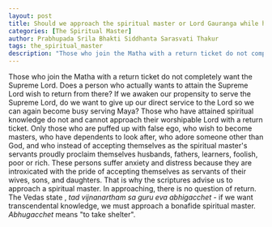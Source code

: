 ```yaml
---
layout: post
title: Should we approach the spiritual master or Lord Gauranga while holding a return ticket?
categories: [The Spiritual Master]
author: Prabhupada Srila Bhakti Siddhanta Sarasvati Thakur
tags: the_spiritual_master
description: "Those who join the Matha with a return ticket do not completely want the Supreme Lord. Does a person who actually wants to attain the Supreme Lord wish to return from there? If we awaken our propensity to serve the Supreme Lord, do we want to give up our direct service to the Lord so we can again become busy serving Maya? Those who have attained spiritual knowledge do not and cannot approach their worshipable Lord with a return ticket."
---
```


Those who join the Matha with a return ticket do not completely want the Supreme Lord. Does a person who actually wants to attain the Supreme Lord wish to return from there? If we awaken our propensity to serve the Supreme Lord, do we want to give up our direct service to the Lord so we can again become busy serving Maya? Those who have attained spiritual knowledge do not and cannot approach their worshipable Lord with a return ticket. Only those who are puffed up with false ego, who wish to become masters, who have dependents to look after, who adore someone other than God, and who instead of accepting themselves as the spiritual master's servants proudly proclaim themselves husbands, fathers, learners, foolish, poor or rich. These persons suffer anxiety and distress because they are introxicated with the pride of accepting themselves as servants of their wives, sons, and daughters. That is why the scriptures advise us to approach a spiritual master. In approaching, there is no question of return. The Vedas state , *tad vijnanartham sa guru eva abhigacchet* - if we want transcendental knowledge, we must approach a bonafide spiritual master. *Abhugacchet* means "to take shelter".













